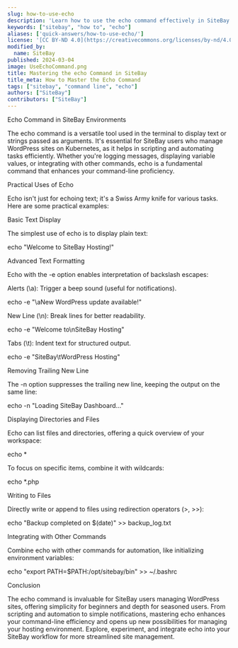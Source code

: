 ```yaml
---
slug: how-to-use-echo
description: 'Learn how to use the echo command effectively in SiteBay environments for displaying messages, writing to files, and combining it with other commands.'
keywords: ["sitebay", "how to", "echo"]
aliases: ['quick-answers/how-to-use-echo/']
license: '[CC BY-ND 4.0](https://creativecommons.org/licenses/by-nd/4.0)'
modified_by:
  name: SiteBay
published: 2024-03-04
image: UseEchoCommand.png
title: Mastering the echo Command in SiteBay
title_meta: How to Master the Echo Command
tags: ["sitebay", "command line", "echo"]
authors: ["SiteBay"]
contributors: ["SiteBay"]
---
```


Echo Command in SiteBay Environments

The echo command is a versatile tool used in the terminal to display text or strings passed as arguments. It's essential for SiteBay users who manage WordPress sites on Kubernetes, as it helps in scripting and automating tasks efficiently. Whether you're logging messages, displaying variable values, or integrating with other commands, echo is a fundamental command that enhances your command-line proficiency.

Practical Uses of Echo

Echo isn't just for echoing text; it's a Swiss Army knife for various tasks. Here are some practical examples:

Basic Text Display

The simplest use of echo is to display plain text:

echo "Welcome to SiteBay Hosting!"

Advanced Text Formatting

Echo with the -e option enables interpretation of backslash escapes:

Alerts (\a): Trigger a beep sound (useful for notifications).

echo -e "\aNew WordPress update available!"


New Line (\n): Break lines for better readability.

echo -e "Welcome to\nSiteBay Hosting"


Tabs (\t): Indent text for structured output.

echo -e "SiteBay\tWordPress Hosting"

Removing Trailing New Line

The -n option suppresses the trailing new line, keeping the output on the same line:

echo -n "Loading SiteBay Dashboard..."

Displaying Directories and Files

Echo can list files and directories, offering a quick overview of your workspace:

echo *


To focus on specific items, combine it with wildcards:

echo *.php

Writing to Files

Directly write or append to files using redirection operators (>, >>):

echo "Backup completed on $(date)" >> backup_log.txt

Integrating with Other Commands

Combine echo with other commands for automation, like initializing environment variables:

echo "export PATH=\$PATH:/opt/sitebay/bin" >> ~/.bashrc

Conclusion

The echo command is invaluable for SiteBay users managing WordPress sites, offering simplicity for beginners and depth for seasoned users. From scripting and automation to simple notifications, mastering echo enhances your command-line efficiency and opens up new possibilities for managing your hosting environment. Explore, experiment, and integrate echo into your SiteBay workflow for more streamlined site management.
